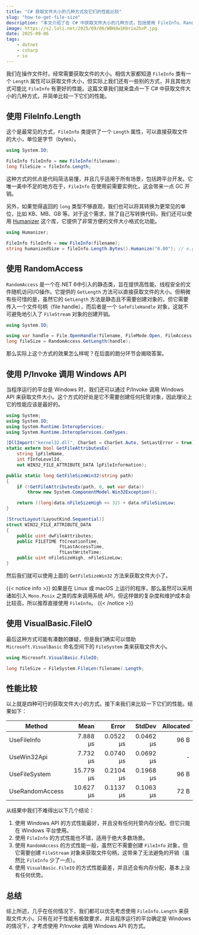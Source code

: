 ```yaml
---
title: "C# 获取文件大小的几种方式及它们的性能比较"
slug: "how-to-get-file-size"
description: "本文介绍了在 C# 中获取文件大小的几种方式，包括使用 FileInfo、RandomAccess、P/Invoke 调用 Windows API等，并对它们的性能进行了比较。"
image: https://s2.loli.net/2025/09/06/WBHdw1K6rio2hxP.jpg
date: 2025-09-06
tags:
    - dotnet
    - csharp
    - io
---
```


我们在操作文件时，经常需要获取文件的大小。相信大家都知道 `FileInfo` 类有一个 `Length` 属性可以获取文件大小，但实际上我们还有一些别的方式，并且其他方式可能比 `FileInfo` 有更好的性能。这篇文章我们就来盘点一下 C# 中获取文件大小的几种方式，并简单比较一下它们的性能。

## 使用 FileInfo.Length

这个是最常见的方式，`FileInfo` 类提供了一个 `Length` 属性，可以直接获取文件的大小，单位是字节（bytes）。

```csharp
using System.IO;

FileInfo fileInfo = new FileInfo(filename);
long fileSize = fileInfo.Length;
```

这种方式的优点是代码简洁易懂，并且几乎适用于所有场景，包括跨平台开发。它唯一美中不足的地方在于，`FileInfo` 在使用前需要实例化，这会带来一点 GC 开销。

另外，如果觉得返回的 `long` 类型不够直观，我们也可以将其转换为更常见的单位，比如 KB、MB、GB 等。对于这个需求，除了自己写转换代码，我们还可以使用 [Humanizer](https://github.com/Humanizr/Humanizer) 这个库，它提供了非常方便的文件大小格式化功能。

```csharp
using Humanizer;

FileInfo fileInfo = new FileInfo(filename);
string humanizedSize = fileInfo.Length.Bytes().Humanize("0.00"); // e.g. "1.23 MB"
```

## 使用 RandomAccess

`RandomAccess` 是一个在.NET 6中引入的静态类，旨在提供高性能、线程安全的文件随机访问I/O操作。它提供的 `GetLength` 方法可以直接获取文件的大小。但稍微有些可惜的是，虽然它的 `GetLength` 方法是静态且不需要创建对象的，但它需要传入一个文件句柄（file handle），而后者是一个 `SafeFileHandle` 对象，这就不可避免地引入了 `FileStream` 对象的创建开销。

```csharp
using System.IO;

using var handle = File.OpenHandle(filename, FileMode.Open, FileAccess.Read, FileShare.Read, FileOptions.RandomAccess);
long fileSize = RandomAccess.GetLength(handle);
```

那么实际上这个方式的效果怎么样呢？在后面的跑分环节会揭晓答案。

## 使用 P/Invoke 调用 Windows API

当程序运行的平台是 Windows 时，我们还可以通过 P/Invoke 调用 Windows API 来获取文件大小。这个方式的好处是它不需要创建任何托管对象，因此理论上它的性能应该是最好的。

```csharp
using System;
using System.IO;
using System.Runtime.InteropServices;
using System.Runtime.InteropServices.ComTypes;

[DllImport("kernel32.dll", CharSet = CharSet.Auto, SetLastError = true)]
static extern bool GetFileAttributesEx(
    string lpFileName,
    int fInfoLevelId,
    out WIN32_FILE_ATTRIBUTE_DATA lpFileInformation);

public static long GetFileSizeWin32(string path)
{
    if (!GetFileAttributesEx(path, 0, out var data))
        throw new System.ComponentModel.Win32Exception();

    return ((long)data.nFileSizeHigh << 32) + data.nFileSizeLow;
}

[StructLayout(LayoutKind.Sequential)]
struct WIN32_FILE_ATTRIBUTE_DATA
{
    public uint dwFileAttributes;
    public FILETIME ftCreationTime,
                    ftLastAccessTime,
                    ftLastWriteTime;
    public uint nFileSizeHigh, nFileSizeLow;
}
```

然后我们就可以使用上面的 `GetFileSizeWin32` 方法来获取文件大小了。

{{< notice info >}}
如果是在 Linux 或 macOS 上运行的程序，那么虽然可以采用诸如引入 `Mono.Posix` 之类的库来调用系统 API，但这样做的复杂度和维护成本会比较高，所以推荐直接使用 `FileInfo`。
{{< /notice >}}

## 使用 VisualBasic.FileIO

最后这种方式可能有凑数的嫌疑，但是我们确实可以借助 `Microsoft.VisualBasic` 命名空间下的 `FileSystem` 类来获取文件大小。

```csharp
using Microsoft.VisualBasic.FileIO;

long fileSize = FileSystem.FileLen(filename).Length;
```

## 性能比较

以上就是四种可行的获取文件大小的方式。接下来我们来比较一下它们的性能。结果如下：

| Method          | Mean      | Error     | StdDev    | Allocated |
|---------------- |----------:|----------:|----------:|----------:|
| UseFileInfo     |  7.888 μs | 0.0522 μs | 0.0462 μs |      96 B |
| UseWin32Api     |  7.732 μs | 0.0740 μs | 0.0692 μs |         - |
| UseFileSystem   | 15.779 μs | 0.2104 μs | 0.1968 μs |      96 B |
| UseRandomAccess | 10.627 μs | 0.1137 μs | 0.1063 μs |      72 B |

从结果中我们不难得出以下几个结论：

1. 使用 Windows API 的方式性能最好，并且没有任何托管内存分配。但它只能在 Windows 平台使用。
2. 使用 `FileInfo` 的方式性能也不错，适用于绝大多数场景。
3. 使用 `RandomAccess` 的方式性能一般，虽然它不需要创建 `FileInfo` 对象，但它需要创建 `FileStream` 对象来获取文件句柄，这带来了无法避免的开销（虽然比 `FileInfo` 少了一点）。
4. 使用 `VisualBasic.FileIO` 的方式性能最差，并且还会有内存分配，基本上没有任何优势。

## 总结

综上所述，几乎在任何情况下，我们都可以优先考虑使用 `FileInfo.Length` 来获取文件大小。只有在对于性能有极致要求，并且程序运行的平台确定是 Windows 的情况下，才考虑使用 P/Invoke 调用 Windows API 的方式。
